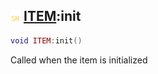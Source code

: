 ## ![shared](.gitbook/assets/shared.png) [ITEM](./home/ITEM):init

```lua
void ITEM:init()
```

Called when the item is initialized
